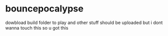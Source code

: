 # bouncepocalypse
dowbload build folder to play and other stuff should be uploaded but i dont wanna touch this so u got this
